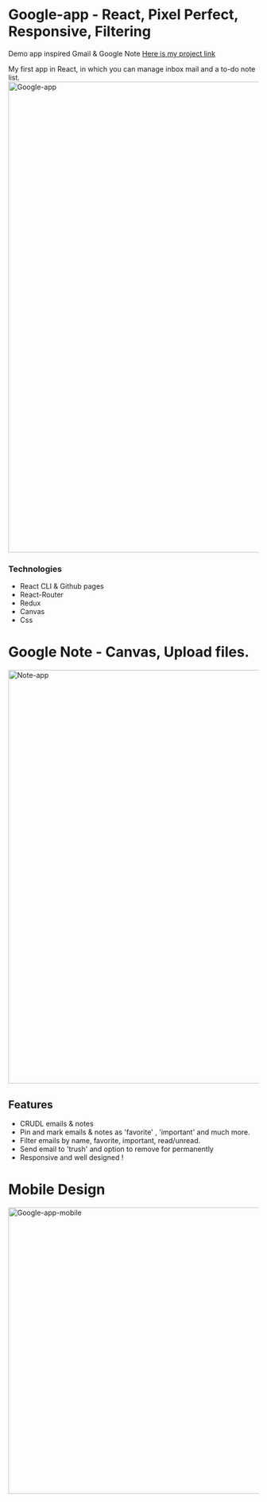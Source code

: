 
# Google-app - React, Pixel Perfect, Responsive, Filtering
Demo app inspired Gmail & Google Note 
[Here is my project link](https://dekelido.github.io/Google-app/#/ "Google_App link")

My first app in React, in which you can manage inbox mail and a to-do note list.
<img width="947" alt="Google-app" src="https://user-images.githubusercontent.com/109578899/193601290-bc4edfa8-3dbe-46e4-b2db-d3f7d5415ca9.png">

### Technologies
- React CLI & Github pages
- React-Router
- Redux
- Canvas
- Css

# Google Note - Canvas, Upload files.
<img width="832" alt="Note-app" src="https://user-images.githubusercontent.com/109578899/193601629-1806c30b-5e2c-4955-b00b-abdc86eb4081.png">

## Features
- CRUDL emails & notes
- Pin and mark emails & notes as 'favorite' , 'important' and much more.
- Filter emails by name, favorite, important, read/unread. 
- Send email to 'trush' and option to remove for permanently
- Responsive and well designed !


# Mobile Design
<img width="576" alt="Google-app-mobile" src="https://user-images.githubusercontent.com/109578899/193601931-c4c40792-f4c9-48d2-a2ad-4f23447b6cc0.png">
